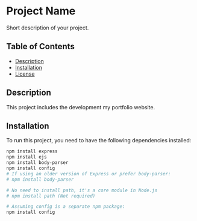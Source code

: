 # Project Name

Short description of your project.

## Table of Contents

- [Description](#description)
- [Installation](#installation)
- [License](#license)

## Description
This project includes the development my portfolio website.

## Installation
To run this project, you need to have the following dependencies installed:

```bash
npm install express
npm install ejs
npm install body-parser
npm install config
# If using an older version of Express or prefer body-parser:
# npm install body-parser

# No need to install path, it's a core module in Node.js
# npm install path (Not required)

# Assuming config is a separate npm package:
npm install config
```


